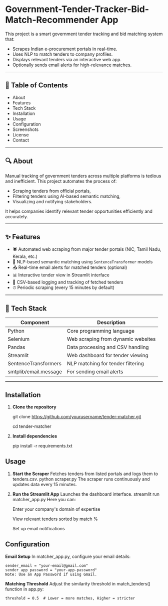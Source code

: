 # Government-Tender-Tracker-Bid-Match-Recommender App

This project is a smart government tender tracking and bid matching system that:
- Scrapes Indian e-procurement portals in real-time.
- Uses NLP to match tenders to company profiles.
- Displays relevant tenders via an interactive web app.
- Optionally sends email alerts for high-relevance matches.

---

## 📄 Table of Contents

- About
- Features
- Tech Stack
- Installation
- Usage
- Configuration
- Screenshots
- License
- Contact

---

## 🔍 About

Manual tracking of government tenders across multiple platforms is tedious and inefficient. This project automates the process of:
- Scraping tenders from official portals,
- Filtering tenders using AI-based semantic matching,
- Visualizing and notifying stakeholders.

It helps companies identify relevant tender opportunities efficiently and accurately.

---

## ✨ Features

- 🕷 Automated web scraping from major tender portals (NIC, Tamil Nadu, Kerala, etc.)
- 🔎 NLP-based semantic matching using `SentenceTransformer` models
- 📤 Real-time email alerts for matched tenders (optional)
- 📊 Interactive tender view in Streamlit interface
- 🧾 CSV-based logging and tracking of fetched tenders
- ⏱ Periodic scraping (every 15 minutes by default)

---

## 🧰 Tech Stack

| Component             | Description                          |
|-----------------------|--------------------------------------|
| Python                | Core programming language            |
| Selenium              | Web scraping from dynamic websites   |
| Pandas                | Data processing and CSV handling     |
| Streamlit             | Web dashboard for tender viewing     |
| SentenceTransformers  | NLP matching for tender filtering    |
| smtplib/email.message | For sending email alerts             |

---

##  Installation

1. **Clone the repository**

     git clone https://github.com/yourusername/tender-matcher.git

     cd tender-matcher 

2. **Install dependencies**

     pip install -r requirements.txt

## Usage
1. **Start the Scraper**
    Fetches tenders from listed portals and logs them to tenders.csv.
    python scraper.py
    The scraper runs continuously and updates data every 15 minutes.

2. **Run the Streamlit App**
    Launches the dashboard interface.
    streamlit run matcher_app.py
    Here you can:
    
    Enter your company's domain of expertise
    
    View relevant tenders sorted by match %
    
    Set up email notifications

## Configuration
 **Email Setup**
    In matcher_app.py, configure your email details:
    
    sender_email = "your-email@gmail.com"
    sender_app_password = "your-app-password"
    Note: Use an App Password if using Gmail.

**Matching Threshold**
    Adjust the similarity threshold in match_tenders() function in app.py:
    
    threshold = 0.5  # Lower = more matches, Higher = stricter
